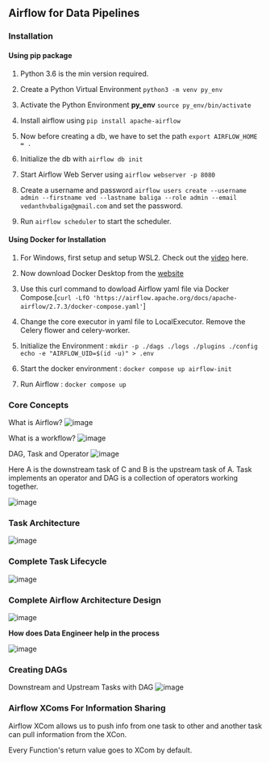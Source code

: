 ## Airflow for Data Pipelines

### Installation

#### Using pip package

1. Python 3.6 is the min version required.

2. Create a Python Virtual Environment ```python3 -m venv py_env```

3. Activate the Python Environment **py_env** ```source py_env/bin/activate```

4. Install airflow using ```pip install apache-airflow```

5. Now before creating a db, we have to set the path ```export AIRFLOW_HOME = .```

6. Initialize the db with ```airflow db init```

7. Start Airflow Web Server using ```airflow webserver -p 8080```

8. Create a username and password ```airflow users create --username admin --firstname ved --lastname baliga --role admin --email vedanthvbaliga@gmail.com``` and set the password.

9. Run ```airflow scheduler``` to start the scheduler.

#### Using Docker for Installation

1. For Windows, first setup and setup WSL2. Check out the [video](https://www.youtube.com/watch?v=YByZ_sOOWsQ&pp=ygUdaW5zdGFsbGluZyB3c2wyIG9uIHdpbmRvd3MgMTE%3D) here.

2. Now download Docker Desktop from the [website](https://docs.docker.com/desktop/install/windows-install/)

3. Use this curl command to dowload Airflow yaml file via Docker Compose.[```curl -LfO 'https://airflow.apache.org/docs/apache-airflow/2.7.3/docker-compose.yaml'```]

4. Change the core executor in yaml file to LocalExecutor. Remove the Celery flower and celery-worker.

5. Initialize the Environment : ```mkdir -p ./dags ./logs ./plugins ./config echo -e "AIRFLOW_UID=$(id -u)" > .env```

6. Start the docker environment : ```docker compose up airflow-init```

7. Run Airflow : ```docker compose up```

### Core Concepts

What is Airflow?
![image](https://github.com/vedanthv/data-engg/assets/44313631/8edfa98b-7119-4d66-b0fd-e6e6687a952a)

What is a workflow?
![image](https://github.com/vedanthv/data-engg/assets/44313631/48ef6fce-07e4-422c-9e63-022ec686cbfd)

DAG, Task and Operator
![image](https://github.com/vedanthv/data-engg/assets/44313631/3fc46745-e852-4007-bf76-820ae2c48c5a)

Here A is the downstream task of C and B is the upstream task of A. Task implements an operator and DAG is a collection of operators working together.

![image](https://github.com/vedanthv/data-engg/assets/44313631/dd4617c9-1145-4b5a-9aae-72b84e72343a)

### Task Architecture

![image](https://github.com/vedanthv/data-engg/assets/44313631/c4861188-b5cf-4523-bf80-51079ca3f94e)

### Complete Task Lifecycle

![image](https://github.com/vedanthv/data-engg/assets/44313631/caebdbb0-96ff-4ec2-9361-f8621135425b)

### Complete Airflow Architecture Design

![image](https://github.com/vedanthv/data-engg/assets/44313631/898d4868-0e23-4111-aae6-976e4c35ba01)

**How does Data Engineer help in the process**

![image](https://github.com/vedanthv/data-engg/assets/44313631/ad4ff9f1-05f7-48c1-852f-20c9fcd81b6c)

### Creating DAGs

Downstream and Upstream Tasks with DAG
![image](https://github.com/vedanthv/data-engg/assets/44313631/526fb6cd-ef73-496d-8aef-2512dc22e85d)

### Airflow XComs For Information Sharing

Airflow XCom allows us to push info from one task to other and another task can pull information from the XCon.

Every Function's return value goes to XCom by default.



